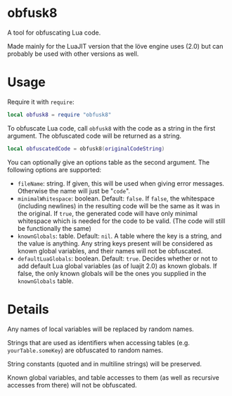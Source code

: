 # obfusk8
A tool for obfuscating Lua code.

Made mainly for the LuaJIT version that the löve engine uses (2.0) but can probably be used with other versions as well.

# Usage
Require it with `require`:
```lua
local obfusk8 = require "obfusk8"
```
To obfuscate Lua code, call `obfusk8` with the code as a string in the first argument.
The obfuscated code will be returned as a string.
```lua
local obfuscatedCode = obfusk8(originalCodeString)
```
You can optionally give an options table as the second argument. The following options are supported:
* `fileName`: string. If given, this will be used when giving error messages. Otherwise the name will just be "`code`".
* `minimalWhitespace`: boolean. Default: `false`. If `false`, the whitespace (including newlines) in the resulting code will be the same as it was in the original.
If `true`, the generated code will have only minimal whitespace which is needed for the code to be valid. (The code will still be functionally the same)
* `knownGlobals`: table. Default: `nil`. A table where the key is a string, and the value is anything.
Any string keys present will be considered as known global variables, and their names will not be obfuscated.
* `defaultLuaGlobals`: boolean. Default: `true`. Decides whether or not to add default Lua global variables (as of luajit 2.0) as known globals. If false, the only known globals will be the ones you supplied in the `knownGlobals` table.


# Details
Any names of local variables will be replaced by random names.

Strings that are used as identifiers when accessing tables (e.g. `yourTable.someKey`) are obfuscated to random names.

String constants (quoted and in multiline strings) will be preserved.

Known global variables, and table accesses to them (as well as recursive accesses from there) will not be obfuscated.
